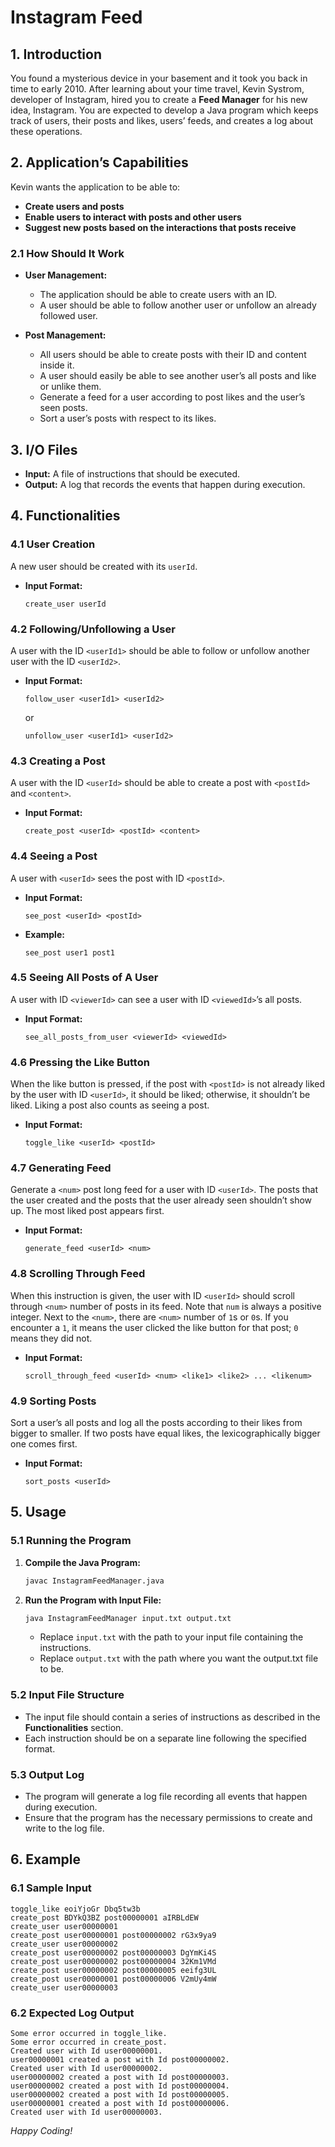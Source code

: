 
# Instagram Feed

## 1. Introduction

You found a mysterious device in your basement and it took you back in time to early 2010. After learning about your time travel, Kevin Systrom, developer of Instagram, hired you to create a **Feed Manager** for his new idea, Instagram. You are expected to develop a Java program which keeps track of users, their posts and likes, users’ feeds, and creates a log about these operations.

## 2. Application’s Capabilities

Kevin wants the application to be able to:

- **Create users and posts**
- **Enable users to interact with posts and other users**
- **Suggest new posts based on the interactions that posts receive**

### 2.1 How Should It Work

- **User Management:**
  - The application should be able to create users with an ID.
  - A user should be able to follow another user or unfollow an already followed user.

- **Post Management:**
  - All users should be able to create posts with their ID and content inside it.
  - A user should easily be able to see another user’s all posts and like or unlike them.
  - Generate a feed for a user according to post likes and the user’s seen posts.
  - Sort a user’s posts with respect to its likes.

## 3. I/O Files

- **Input:** A file of instructions that should be executed.
- **Output:** A log that records the events that happen during execution.

## 4. Functionalities

### 4.1 User Creation

A new user should be created with its `userId`.

- **Input Format:**

  ```plaintext
  create_user userId
  ```

### 4.2 Following/Unfollowing a User

A user with the ID `<userId1>` should be able to follow or unfollow another user with the ID `<userId2>`.

- **Input Format:**

  ```plaintext
  follow_user <userId1> <userId2>
  ```

  or

  ```plaintext
  unfollow_user <userId1> <userId2>
  ```

### 4.3 Creating a Post

A user with the ID `<userId>` should be able to create a post with `<postId>` and `<content>`.

- **Input Format:**

  ```plaintext
  create_post <userId> <postId> <content>
  ```

### 4.4 Seeing a Post

A user with `<userId>` sees the post with ID `<postId>`.

- **Input Format:**

  ```plaintext
  see_post <userId> <postId>
  ```

- **Example:**

  ```plaintext
  see_post user1 post1
  ```

### 4.5 Seeing All Posts of A User

A user with ID `<viewerId>` can see a user with ID `<viewedId>`’s all posts.

- **Input Format:**

  ```plaintext
  see_all_posts_from_user <viewerId> <viewedId>
  ```

### 4.6 Pressing the Like Button

When the like button is pressed, if the post with `<postId>` is not already liked by the user with ID `<userId>`, it should be liked; otherwise, it shouldn’t be liked. Liking a post also counts as seeing a post.

- **Input Format:**

  ```plaintext
  toggle_like <userId> <postId>
  ```

### 4.7 Generating Feed

Generate a `<num>` post long feed for a user with ID `<userId>`. The posts that the user created and the posts that the user already seen shouldn’t show up. The most liked post appears first.

- **Input Format:**

  ```plaintext
  generate_feed <userId> <num>
  ```

### 4.8 Scrolling Through Feed

When this instruction is given, the user with ID `<userId>` should scroll through `<num>` number of posts in its feed. Note that `num` is always a positive integer. Next to the `<num>`, there are `<num>` number of `1`s or `0`s. If you encounter a `1`, it means the user clicked the like button for that post; `0` means they did not.

- **Input Format:**

  ```plaintext
  scroll_through_feed <userId> <num> <like1> <like2> ... <likenum>
  ```

### 4.9 Sorting Posts

Sort a user’s all posts and log all the posts according to their likes from bigger to smaller. If two posts have equal likes, the lexicographically bigger one comes first.

- **Input Format:**

  ```plaintext
  sort_posts <userId>
  ```

## 5. Usage

### 5.1 Running the Program

1. **Compile the Java Program:**
   
   ```bash
   javac InstagramFeedManager.java
   ```

2. **Run the Program with Input File:**
   
   ```bash
   java InstagramFeedManager input.txt output.txt
   ```

   - Replace `input.txt` with the path to your input file containing the instructions.
   - Replace `output.txt` with the path where you want the output.txt file to be.

### 5.2 Input File Structure

- The input file should contain a series of instructions as described in the **Functionalities** section.
- Each instruction should be on a separate line following the specified format.

### 5.3 Output Log

- The program will generate a log file recording all events that happen during execution.
- Ensure that the program has the necessary permissions to create and write to the log file.

## 6. Example

### 6.1 Sample Input

```plaintext
toggle_like eoiYjoGr Dbq5tw3b
create_post BDYkQ3BZ post00000001 aIRBLdEW
create_user user00000001
create_post user00000001 post00000002 rG3x9ya9
create_user user00000002
create_post user00000002 post00000003 DgYmKi4S
create_post user00000002 post00000004 32Km1VMd
create_post user00000002 post00000005 eeifg3UL
create_post user00000001 post00000006 V2mUy4mW
create_user user00000003
```

### 6.2 Expected Log Output

```plaintext
Some error occurred in toggle_like.
Some error occurred in create_post.
Created user with Id user00000001.
user00000001 created a post with Id post00000002.
Created user with Id user00000002.
user00000002 created a post with Id post00000003.
user00000002 created a post with Id post00000004.
user00000002 created a post with Id post00000005.
user00000001 created a post with Id post00000006.
Created user with Id user00000003.
```

*Happy Coding!*
